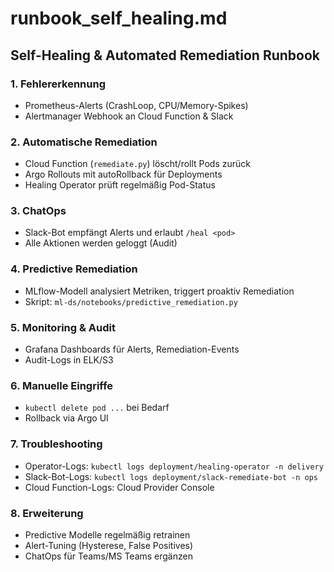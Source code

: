 # runbook_self_healing.md

## Self-Healing & Automated Remediation Runbook

### 1. Fehlererkennung
- Prometheus-Alerts (CrashLoop, CPU/Memory-Spikes)
- Alertmanager Webhook an Cloud Function & Slack

### 2. Automatische Remediation
- Cloud Function (`remediate.py`) löscht/rollt Pods zurück
- Argo Rollouts mit autoRollback für Deployments
- Healing Operator prüft regelmäßig Pod-Status

### 3. ChatOps
- Slack-Bot empfängt Alerts und erlaubt `/heal <pod>`
- Alle Aktionen werden geloggt (Audit)

### 4. Predictive Remediation
- MLflow-Modell analysiert Metriken, triggert proaktiv Remediation
- Skript: `ml-ds/notebooks/predictive_remediation.py`

### 5. Monitoring & Audit
- Grafana Dashboards für Alerts, Remediation-Events
- Audit-Logs in ELK/S3

### 6. Manuelle Eingriffe
- `kubectl delete pod ...` bei Bedarf
- Rollback via Argo UI

### 7. Troubleshooting
- Operator-Logs: `kubectl logs deployment/healing-operator -n delivery`
- Slack-Bot-Logs: `kubectl logs deployment/slack-remediate-bot -n ops`
- Cloud Function-Logs: Cloud Provider Console

### 8. Erweiterung
- Predictive Modelle regelmäßig retrainen
- Alert-Tuning (Hysterese, False Positives)
- ChatOps für Teams/MS Teams ergänzen
